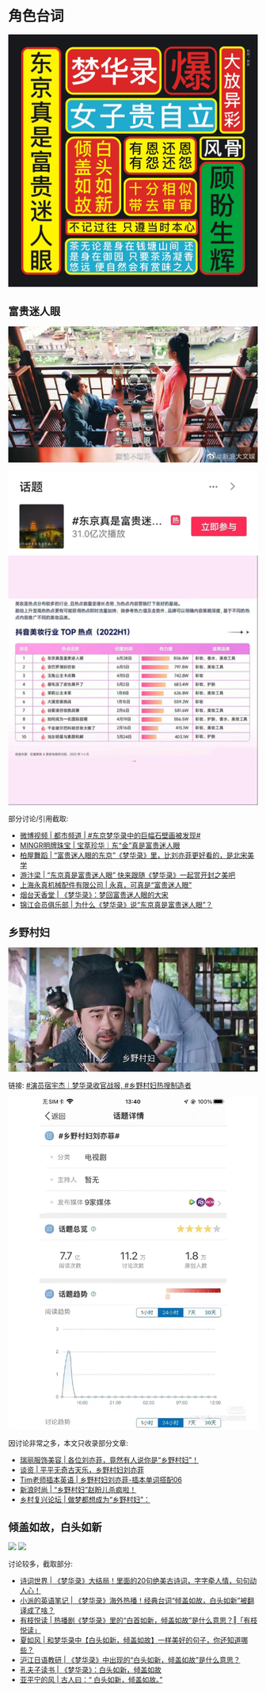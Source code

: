 # 角色台词

![](/image/discuss/lines/lines.jpg)





## 富贵迷人眼

![](/image/discuss/lines/dj-2.jpg)

![](/image/discuss/lines/dj-4.jpg)
![](/image/discuss/lines/dj-1.jpg)




部分讨论/引用截取:

* [微博视频 | 都市频道 | #东京梦华录中的巨幅石壁画被发现# ](https://m.weibo.cn/status/4818705173450077?sourceType=weixin&from=10C9595060&wm=9006_2001&featurecode=newtitle)
* [MINGR明牌珠宝 | 宝萃珍华｜东“金”真是富贵迷人眼](https://mp.weixin.qq.com/s/HU7-2AtdysTI6WpthF_knw)
* [柏屋舞蹈 | “富贵迷人眼的东京”《梦华录》里，比刘亦菲更好看的，是北宋美学](https://mp.weixin.qq.com/s/fjVUdqHvRSlwZ3DtqKnVPA)
* [游汴梁 | “东京真是富贵迷人眼” 快来跟随《梦华录》一起赏开封之美吧](https://mp.weixin.qq.com/s/N2QFxXYKrnv9QdzbNDudKg)
* [上海永真机械配件有限公司 | 永真，可真是“富贵迷人眼”](https://mp.weixin.qq.com/s/B8HH12Bklol3Hf6Iv8-w3Q)
* [烟台天香堂 | 《梦华录》：梦回富贵迷人眼的大宋](https://mp.weixin.qq.com/s/Nkz_PqoznWbauCEUtmWqVw)
* [锦江会员俱乐部 | 为什么《梦华录》说“东京真是富贵迷人眼”？](https://mp.weixin.qq.com/s/T-px4pYBjftmeQZbxy9leA)

## 乡野村妇

![](/image/discuss/lines/xycf.jpg)

链接: [#演员宿宇杰｜梦华录收官战报, #乡野村妇热搜制造者](https://weibo.com/1270659334/LBo6erkIR)

![](/image/discuss/lines/xy-2.jpg)


因讨论非常之多，本文只收录部分文章:

* [瑞丽服饰美容 | 各位刘亦菲，竟然有人说你是“乡野村妇”！](https://mp.weixin.qq.com/s/4UD7pGnEtT6c8S4e9-UzNA)
* [谈资 | 平平无奇古天乐，乡野村妇刘亦菲](https://mp.weixin.qq.com/s/epgTjvxpmXHPnaid_slPRQ)
* [Tim老师插本英语 | 乡野村妇刘亦菲-插本单词搭配06](https://mp.weixin.qq.com/s/B92H-a4OorxAuvhErzrUvQ)
* [新浪时尚 | “乡野村妇”赵盼儿杀疯啦！](https://mp.weixin.qq.com/s/L6BHg3innjWqK0l6zRKlWw)
* [乡村复兴论坛 | 做梦都想成为“乡野村妇”：](https://mp.weixin.qq.com/s/ZQdkG6ejPlsR4l76mUNsXg)





## 倾盖如故，白头如新


![](/image/discuss/lines/qg-min.gif)
![](/image/discuss/lines/qg-2.gif)

讨论较多，截取部分:

* [诗词世界 | 《梦华录》大结局！里面的20句绝美古诗词，字字牵人情，句句动人心！](https://mp.weixin.qq.com/s/C4QnH0ppcUIyf8r9DhD6CQ)
* [小派的英语笔记 | 《梦华录》海外热播！经典台词“倾盖如故，白头如新”被翻译成了啥？](https://mp.weixin.qq.com/s/ldczxMdpSEfp8_bMgL7p1w)
* [有枝悦读 | 热播剧《梦华录》里的“白首如新，倾盖如故”是什么意思？‖「有枝悦读」](https://mp.weixin.qq.com/s/al0K3xH6v2iGYD_E1eHAnw)
* [夏如风 | 和梦华录中【白头如新，倾盖如故】一样美好的句子，你还知道哪些？](https://mp.weixin.qq.com/s/IJvXtxSTgbJO8gB4gUe8tA)
* [沪江日语教研 | 《梦华录》中出现的“白头如新，倾盖如故”是什么意思？](https://mp.weixin.qq.com/s/pKHMzjHfu1_8PNkqzRHR1Q)
* [孔夫子读书 | 《梦华录》：白头如新，倾盖如故](https://mp.weixin.qq.com/s/yg0Ew2fgQXQiQjbSHbN64g)
* [亚平宁的风 | 古人曰：“ 白头如新，倾盖如故。”](https://mp.weixin.qq.com/s/QRYNiBH9Kkl6DQzjL7Q7_g)
